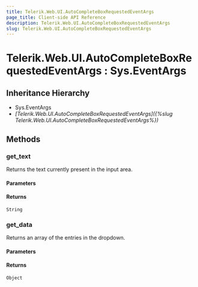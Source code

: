 ```yaml
---
title: Telerik.Web.UI.AutoCompleteBoxRequestedEventArgs
page_title: Client-side API Reference
description: Telerik.Web.UI.AutoCompleteBoxRequestedEventArgs
slug: Telerik.Web.UI.AutoCompleteBoxRequestedEventArgs
---
```


# Telerik.Web.UI.AutoCompleteBoxRequestedEventArgs : Sys.EventArgs

## Inheritance Hierarchy

* Sys.EventArgs
* *[Telerik.Web.UI.AutoCompleteBoxRequestedEventArgs]({%slug Telerik.Web.UI.AutoCompleteBoxRequestedEventArgs%})*

## Methods

### get_text

Returns the text currently present in the input area.

#### Parameters

#### Returns

`String`

### get_data

Returns an array of the entries in the dropdown.

#### Parameters

#### Returns

`Object`

